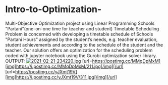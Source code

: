 # Intro-to-Optimization-
Multi-Objective Optimization project using Linear Programming
Schools "Partani"(one-on-one time for teacher and student) Timetable Scheduling Problem is concerned with developing a timetable schedule of Schools "Partani Hours" assigned by the student’s needs, e.g. teacher evaluation, student achievements and according to the schedule of the student and the teacher.
Our solution offers an optimization for the scheduling problem coded with jupyter notebook using the Gurobi optimization solver library.
OUTPUT:
[![2021-02-21-234220.jpg](https://i.postimg.cc/Dw6Vbr94/2021-02-21-234220.jpg)](https://postimg.cc/QFFY2Txj)
[url=https://postimg.cc/MMqDpMxM][img]https://i.postimg.cc/MMqDpMxM/211.jpg[/img][/url] [url=https://postimg.cc/yJXmt19V][img]https://i.postimg.cc/yJXmt19V/311.jpg[/img][/url]


